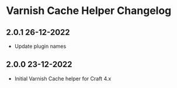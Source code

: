 # Varnish Cache Helper Changelog

## 2.0.1 26-12-2022
- Update plugin names

## 2.0.0 23-12-2022
- Initial Varnish Cache helper for Craft 4.x